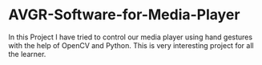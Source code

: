 # AVGR-Software-for-Media-Player

In this Project I have tried to control our media player using hand gestures with the help of OpenCV and Python. This is very interesting project for all the learner.
